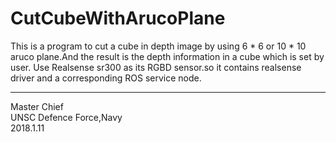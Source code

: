# CutCubeWithArucoPlane
This is a program to cut a cube in depth image by using 6 * 6 or 10 * 10 aruco plane.And the result is the depth information in a cube which is set by user.
Use Realsense sr300 as its RGBD sensor.so it contains realsense driver and a corresponding ROS service node.

--------------------------------------------
Master Chief\
UNSC Defence Force,Navy\
2018.1.11
